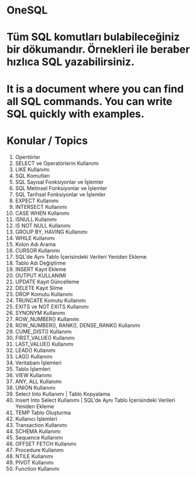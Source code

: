 # OneSQL

# Tüm SQL komutları bulabileceğiniz bir dökumandır. Örnekleri ile beraber hızlıca SQL yazabilirsiniz.

# It is a document where you can find all SQL commands. You can write SQL quickly with examples.

# Konular / Topics
1. Opertörler
2. SELECT ve Operatörlerin Kullanımı
3. LIKE Kullanımı
4. SQL Komutları
5. SQL Sayısal Fonksiyonlar ve İşlemler
6. SQL Metinsel Fonksiyonlar ve İşlemler
7. SQL Tarihsel Fonksiyonlar ve İşlemler
8. EXPECT Kullanımı
9. INTERSECT Kullanımı
10. CASE WHEN Kullanımı
11. ISNULL Kullanımı
12. IS NOT NULL Kullanımı
13. GROUP BY, HAVING Kullanımı
14. WHILE Kullanımı
15. Kolon Adı Arama
16. CURSOR Kullanımı
17. SQL'de Aynı Tablo İçerisindeki Verileri Yeniden Ekleme
18. Tablo Adı Değiştirme
19. INSERT Kayıt Ekleme
20. OUTPUT KULLANIMI
21. UPDATE Kayıt Güncelleme
22. DELETE Kayıt Silme
23. DROP Komutu Kullanımı
24. TRUNCATE Komutu Kullanımı
25. EXITS ve NOT EXITS Kullanımı
26. SYNONYM Kullanımı
27. ROW_NUMBER() Kullanımı
28. ROW_NUMBER(), RANK(), DENSE_RANK() Kullanımı
29. CUME_DIST() Kullanımı
30. FIRST_VALUE() Kullanımı
31. LAST_VALUE() Kullanımı
32. LEAD() Kullanımı
33. LAG() Kullanımı    
34. Veritabanı İşlemleri
35. Tablo İşlemleri
36. VIEW Kullanımı
37. ANY, ALL Kullanımı
38. UNION Kullanımı
39. Select Into Kullanımı | Tablo Kopyalama
40. Insert Into Select Kullanımı | SQL'de Aynı Tablo İçerisindeki Verileri Yeniden Ekleme
41. TEMP Tablo Oluşturma
42. Kullanıcı İşlemleri
43. Transaction Kullanımı
44. SCHEMA Kullanımı
45. Sequence Kullanımı
46. OFFSET FETCH Kullanımı
47. Procedure Kullanımı
48. NTILE Kullanımı
49. PIVOT Kullanımı
50. Function Kullanımı   
